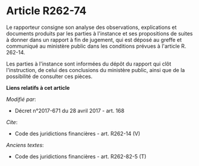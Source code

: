 # Article R262-74

Le rapporteur consigne son analyse des observations, explications et documents produits par les parties à l'instance et ses
propositions de suites à donner dans un rapport à fin de jugement, qui est déposé au greffe et communiqué au ministère public
dans les conditions prévues à l'article R. 262-14.

Les parties à l'instance sont informées du dépôt du rapport qui clôt l'instruction, de celui des conclusions du ministère
public, ainsi que de la possibilité de consulter ces pièces.

**Liens relatifs à cet article**

_Modifié par_:

  - Décret n°2017-671 du 28 avril 2017 - art. 168

_Cite_:

  - Code des juridictions financières - art. R262-14 (V)

_Anciens textes_:

  - Code des juridictions financières - art. R262-82-5 (T)
